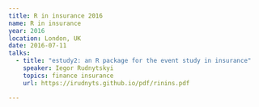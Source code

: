 ```yaml
---
title: R in insurance 2016
name: R in insurance 
year: 2016
location: London, UK
date: 2016-07-11
talks:
  - title: "estudy2: an R package for the event study in insurance"
    speaker: Iegor Rudnytskyi
    topics: finance insurance
    url: https://irudnyts.github.io/pdf/rinins.pdf

---
```

